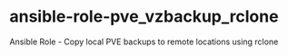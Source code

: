 # ansible-role-pve_vzbackup_rclone
Ansible Role - Copy local PVE backups to remote locations using rclone
